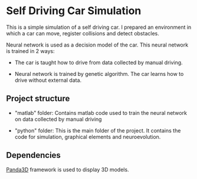 # Self Driving Car Simulation

This is a simple simulation of a self driving car. I prepared an environment in
which a car can move, register collisions and detect obstacles.

Neural network is used as a decision model of the car. This neural network is trained in 2 ways: 

- The car is taught how to drive from data collected by manual driving. 

- Neural network is trained by genetic algorithm. The car learns how to drive without external data.

## Project structure

- "matlab" folder: Contains matlab code used to train the neural network on data collected by manual driving

- "python" folder: This is the main folder of the project. It contains the code for simulation, graphical elements and neuroevolution.

## Dependencies

[Panda3D](https://www.panda3d.org/) framework is used to display 3D models.